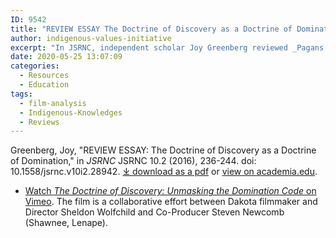```yaml
---
ID: 9542
title: "REVIEW ESSAY The Doctrine of Discovery as a Doctrine of Domination"
author: indigenous-values-initiative
excerpt: "In JSRNC, independent scholar Joy Greenberg reviewed _Pagans in the Promised Land_ and _The Doctrine of Discovery: Unmasking the Domination Code_."
date: 2020-05-25 13:07:09
categories:
  - Resources
  - Education
tags:
  - film-analysis
  - Indigenous-Knowledges
  - Reviews
---
```


Greenberg, Joy, "REVIEW ESSAY: The Doctrine of Discovery as a Doctrine of Domination," in _JSRNC_ JSRNC 10.2 (2016), 236-244. doi: 10.1558/jsrnc.v10i2.28942.
[⤓ download as a pdf](/assets/pdfs/Greenberg--ReviewEssayDoctrineofDomination.Final.pdf) or [view on academia.edu](https://www.academia.edu/27450723/REVIEW_ESSAY_The_Doctrine_of_Discovery_as_a_Doctrine_of_Domination).

* [Watch _The Doctrine of Discovery: Unmasking the Domination Code_ on Vimeo](https://vimeo.com/ondemand/dominationcode). The film is
 a collaborative effort between Dakota filmmaker and Director Sheldon Wolfchild and Co-Producer Steven Newcomb (Shawnee, Lenape).
